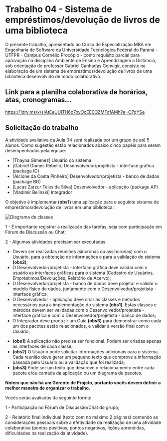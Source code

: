 # Trabalho 04 - Sistema de empréstimos/devolução de livros de uma biblioteca

O presente trabalho, apresentado ao Curso de Especialização MBA em Engenharia de Software da Universidade Tecnológica Federal do Paraná - UTFPR - Campus Cornélio Procópio - como requisito parcial para aprovação na disciplina Ambiente de Ensino e Aprendizagem a Distância, sob orientação do professor Gabriel Canhadas Genvigir, consiste na elaboração de um sistema de empréstimos/devolução de livros de uma biblioteca desenvolvido de modo colaborativo.

## Link para a planilha colaborativa de horários, atas, cronogramas...

https://1drv.ms/x/s!AtEeUUiTH6o7oyOcEE0QZMFdfAMh?e=O7qYSe

## Solicitação do trabalho

A atividade avaliativa da Aula 04 será realizada por um grupo de até 5 alunos.
Como sugestão estão relacionados abaixo cinco papéis para serem desempenhados pela equipe:

- [Thayna Gimenez] Usuário do sistema
- [Gabriel Gomes Rebello] Desenvolvedor/projetista - interface gráfica (package IG)
- [Alcione da Costa Pinheiro] Desenvolvedor/projetista - banco de dados (package BD)
- [Lucas Zarzur Teles da Silva] Desenvolvedor - aplicação (package AP)
- [Vladimir Belinski] Integrador

O objetivo é implementar **(obs1)** uma aplicação para o seguinte sistema de empréstimos/devolução de livros em uma biblioteca:

![Diagrama de classes](https://github.com/vladimirbelinski/trab04-ead/blob/master/%5B0%5D%20Documentos%20diversos%20e%20atas%20de%20reuni%C3%B5es/DiagramaDeClasses.JPG)

1 - É importante registrar a realização das tarefas, seja com participação em Fórum de Discussão ou Chat;

2 - Algumas atividades precisam ser executadas:

- Devem ser realizadas reuniões (síncronas ou assíncronas) com o Usuário, para a obtenção de informações e para a validação do sistema **(obs2)**;
- O Desenvolvedor/projetista - interface gráfica deve validar com o usuário as interfaces gráficas para o sistema (Cadastro de Usuários, Empréstimos/Devoluções, Relatório de Acervo);
- O Desenvolvedor/projetista - banco de dados deve projetar e validar o modelo físico de dados, juntamente com o Desenvolvedor/projetista - interface gráfica;
- O Desenvolvedor - aplicação deve criar as classes e métodos necessários para a implementação do sistema **(obs1)**. Estas classes e métodos devem ser validadas com o Desenvolvedor/projetista - interface gráfica e com o Desenvolvedor/projetista - banco de dados;
- O Integrador deve produzir um Guia **(obs3)** para demonstrar como cada um dos pacotes estão relacionados, e validar a versão final com o Usuário;

* **(obs1)** A aplicação não precisa ser funcional. Podem ser criadas apenas as interfaces de cada classe;
* **(obs2)** O Usuário pode solicitar informações adicionais para o sistema. Cada reunião deve gerar um pequeno texto que comprove a informação passada pelo Usuário ou a validação que foi realizada;
* **(obs3)** Pode ser um texto que descreve o relacionamento entre cada pacote e/ou camada da aplicação ou um diagrama de pacotes.

**Notem que não há um Gerente de Projeto, portanto vocês devem definir a melhor maneira de organizar o trabalho.**

Vocês serão avaliados da seguinte forma:

1 - Participação no Fórum de Discussão/Chat do grupo;

2 - Relatório final individual (texto com no máximo 2 páginas) contendo as considerações pessoais sobre a efetividade da realização de uma atividade colaborativa (pontos positivos, pontos negativos, lições aprendidas, dificuldades na realização da atividade).
